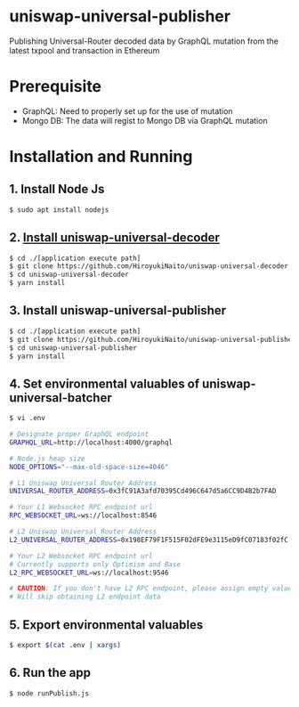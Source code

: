 # uniswap-universal-publisher
Publishing Universal-Router decoded data by GraphQL mutation from the latest txpool and transaction in Ethereum

# Prerequisite

- GraphQL: Need to properly set up for the use of mutation
- Mongo DB: The data will regist to Mongo DB via GraphQL mutation

# Installation and Running

##  1. Install Node Js

```bash
$ sudo apt install nodejs
```

## 2. [Install uniswap-universal-decoder](https://github.com/HiroyukiNaito/uniswap-universal-decoder)

```bash
$ cd ./[application execute path]
$ git clone https://github.com/HiroyukiNaito/uniswap-universal-decoder.git
$ cd uniswap-universal-decoder
$ yarn install 
```

## 3. Install uniswap-universal-publisher

```bash
$ cd ./[application execute path]
$ git clone https://github.com/HiroyukiNaito/uniswap-universal-publisher.git
$ cd uniswap-universal-publisher
$ yarn install 
```

## 4. Set environmental valuables of uniswap-universal-batcher

```bash
$ vi .env
```
```bash
# Designate proper GraphQL endpoint
GRAPHQL_URL=http://localhost:4000/graphql

# Node.js heap size
NODE_OPTIONS="--max-old-space-size=4046"

# L1 Uniswap Universal Router Address
UNIVERSAL_ROUTER_ADDRESS=0x3fC91A3afd70395Cd496C647d5a6CC9D4B2b7FAD

# Your L1 Websocket RPC endpoint url 
RPC_WEBSOCKET_URL=ws://localhost:8546

# L2 Uniswap Universal Router Address
L2_UNIVERSAL_ROUTER_ADDRESS=0x198EF79F1F515F02dFE9e3115eD9fC07183f02fC

# Your L2 Websocket RPC endpoint url
# Currently supports only Optimism and Base
L2_RPC_WEBSOCKET_URL=ws://localhost:9546

# CAUTION: If you don't have L2 RPC endpoint, please assign empty value (ex. L2_RPC_WEBSOCKET_URL="")
# Will skip obtaining L2 endpoint data
```

## 5. Export environmental valuables
```bash
$ export $(cat .env | xargs)
```

## 6. Run the app
```bash
$ node runPublish.js
```
